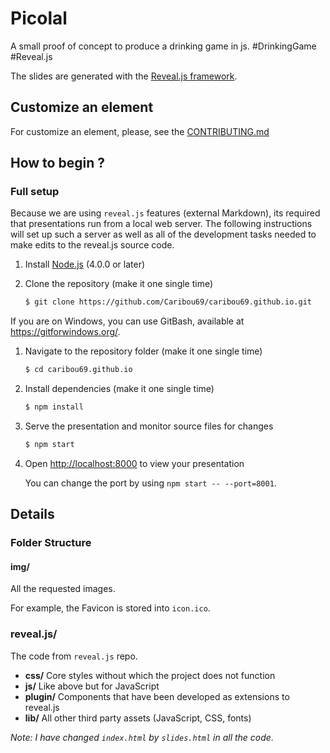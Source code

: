 # Picolal
A small proof of concept to produce a drinking game in js.
 \#DrinkingGame \#Reveal.js

The slides are generated with the [Reveal.js framework](https://github.com/hakimel/reveal.js/).

## Customize an element
For customize an element, please, see the [CONTRIBUTING.md](contributing.md)

## How to begin ?

### Full setup
Because we are using `reveal.js` features (external Markdown), its required that presentations run from a local web 
server. The following instructions will set up such a server as well as all of the development tasks needed to make 
edits to the reveal.js source code.

1. Install [Node.js](http://nodejs.org/) (4.0.0 or later)

1. Clone the repository (make it one single time)
   ```sh
   $ git clone https://github.com/Caribou69/caribou69.github.io.git
   ```
If you are on Windows, you can use GitBash, available at <https://gitforwindows.org/>.

1. Navigate to the repository folder (make it one single time)
   ```sh
   $ cd caribou69.github.io
   ```

1. Install dependencies (make it one single time)
   ```sh
   $ npm install
   ```

1. Serve the presentation and monitor source files for changes
   ```sh
   $ npm start
   ```

1. Open <http://localhost:8000> to view your presentation

   You can change the port by using `npm start -- --port=8001`.

## Details

### Folder Structure

#### img/
All the requested images.

For example, the Favicon is stored into `icon.ico`.

### reveal.js/
The code from `reveal.js` repo.

- **css/** Core styles without which the project does not function
- **js/** Like above but for JavaScript
- **plugin/** Components that have been developed as extensions to reveal.js
- **lib/** All other third party assets (JavaScript, CSS, fonts)

*Note: I have changed `index.html` by `slides.html` in all the code.*
